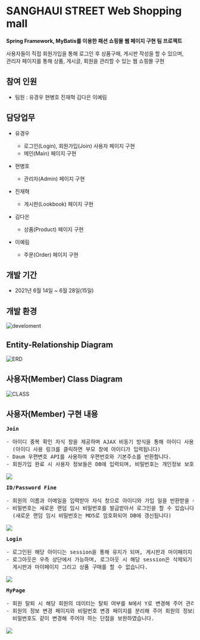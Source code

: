 # SANGHAUI STREET Web Shopping mall

**Spring Framework, MyBatis를 이용한 패션 쇼핑몰 웹 페이지 구현 팀 프로젝트**

사용자들이 직접 회원가입을 통해 로그인 후 상품구매, 게시판 작성을 할 수 있으며,<br/>
관리자 페이지를 통해 상품, 게시글, 회원을 관리할 수 있는 웹 쇼핑몰 구현

## 참여 인원
* 팀원 : 유경우 현병호 진재혁 김다은 이예림

## 담당업무
- 유경우
  * 로그인(Login), 회원가입(Join) 사용자 페이지 구현
  * 메인(Main) 페이지 구현
  
- 현병호
  * 관리자(Admin) 페이지 구현
  
- 진재혁
  * 게시판(Lookbook) 페이지 구현
  
- 김다은
  * 상품(Product) 페이지 구현
  
- 이예림
  * 주문(Order) 페이지 구현

## 개발 기간
* 2021년 6월 14일 ~ 6월 28일(15일)

## 개발 환경
![develoment](https://github.com/RyuKyeongWoo/spring_web_team-project/blob/main/image/DevelopmentEnvironment.PNG)

## Entity-Relationship Diagram
![ERD](https://github.com/RyuKyeongWoo/spring_web_team-project/blob/main/image/ERD.png)

## 사용자(Member) Class Diagram
![CLASS](https://github.com/RyuKyeongWoo/spring_web_team-project/blob/main/image/ClassDiagram.png)

## 사용자(Member) 구현 내용
<pre>
<b>Join</b>

- 아이디 중복 확인 자식 창을 제공하며 AJAX 비동기 방식을 통해 아이디 사용 가능/불가능 텍스트를 반환합니다.
  (아이디 사용 링크를 클릭하면 부모 창에 아이디가 입력됩니다)
- Daum 우편변호 API를 사용하여 우편번호와 기본주소를 반환합니다.
- 회원가입 완료 시 사용자 정보들은 DB에 입력되며, 비밀번호는 개인정보 보호를 위해서 MD5 암호화 후 입력합니다.

<img src="https://github.com/RyuKyeongWoo/spring_web_team-project/blob/main/image/join.png"/>
</pre>

<pre>
<b>ID/Password Fine</b>

- 회원의 이름과 이메일을 입력받아 자식 창으로 아이디와 가입 일을 반환받을 수 있습니다.
- 비밀번호는 새로운 랜덤 임시 비밀번호를 발급받아서 로그인을 할 수 있습니다.
  (새로운 랜덤 임시 비밀번호는 MD5로 암호화되어 DB에 갱신됩니다)
    
<img src="https://github.com/RyuKyeongWoo/spring_web_team-project/blob/main/image/fine.png"/>
</pre>

<pre>
<b>Login</b>

- 로그인된 해당 아이디는 session을 통해 유지가 되며, 게시판과 마이페이지 그리고 상품 구매를 할 수 있습니다.
- 로그아웃은 우측 상단에서 가능하며, 로그아웃 시 해당 session은 삭제되기 때문에 
  게시판과 마이페이지 그리고 상품 구매를 할 수 없습니다.
  
<img src="https://github.com/RyuKyeongWoo/spring_web_team-project/blob/main/image/login.png"/>
</pre>

<pre>
<b>MyPage</b>

- 회원 탈퇴 시 해당 회원의 데이터는 탈퇴 여부를 N에서 Y로 변경해 주어 관리해 준다.(로그인 불가능)
- 회원의 정보 변경 페이지와 비밀번호 변경 페이지를 분리해 주어 회원의 정보를 변경할 때마다 
  비밀번호도 같이 변경해 주어야 하는 단점을 보완하였습니다.

<img src="https://github.com/RyuKyeongWoo/spring_web_team-project/blob/main/image/MyPage.png"/>
</pre>
